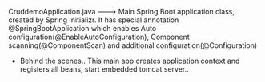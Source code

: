 CruddemoApplication.java ---> Main Spring Boot application class, created by Spring Initializr. It has special annotation @SpringBootApplication which enables Auto configuration(@EnableAutoConfiguration), Component scanning(@ComponentScan) and additional configuration(@Configuration)<br>
- Behind the scenes.. This main app creates application context and registers all beans, start embedded tomcat server..
